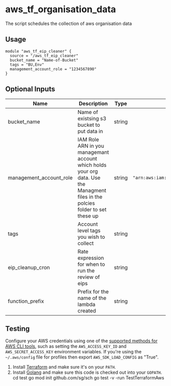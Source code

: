 # aws_tf_organisation_data

The script schedules the collection of aws organisation data



## Usage

```
module "aws_tf_eip_cleaner" {
  source = "/aws_tf_eip_cleaner"
  bucket_name = "Name-of-Bucket"
  tags = "BU,Env"
  management_account_role = "1234567890"
}
```

## Optional Inputs

| Name | Description | Type | Default | Required |
|------|-------------|:----:|:-----:|:-----:|
| bucket\_name | Name of existsing s3 bucket to put data in | string | `""` | yes |
| management\_account\_role | IAM Role ARN in you managemant account which holds your org data. Use the Managment files in the polcies folder to set these up | string | `"arn:aws:iam::12345678901:role/OrganizationLambdaAccessRole"` | yes |
| tags | Account level tags you wish to collect | string | `""` | yes |
| eip\_cleanup\_cron | Rate expression for when to run the review of eips| string | `"cron(0 7 ? * MON-FRI *)"` | no 
| function\_prefix | Prefix for the name of the lambda created | string | `""` | no |


## Testing 

Configure your AWS credentials using one of the [supported methods for AWS CLI
   tools](https://docs.aws.amazon.com/cli/latest/userguide/cli-chap-getting-started.html), such as setting the
   `AWS_ACCESS_KEY_ID` and `AWS_SECRET_ACCESS_KEY` environment variables. If you're using the `~/.aws/config` file for profiles then export `AWS_SDK_LOAD_CONFIG` as "True".
1. Install [Terraform](https://www.terraform.io/) and make sure it's on your `PATH`.
1. Install [Golang](https://golang.org/) and make sure this code is checked out into your `GOPATH`.
cd test
go mod init github.com/sg/sch
go test -v -run TestTerraformAws